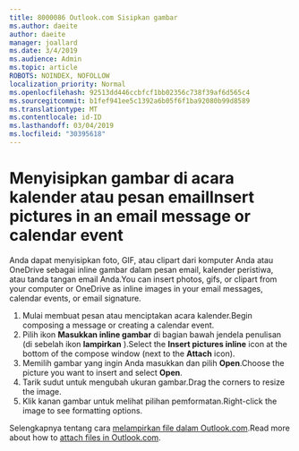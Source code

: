 ```yaml
---
title: 8000086 Outlook.com Sisipkan gambar
ms.author: daeite
author: daeite
manager: joallard
ms.date: 3/4/2019
ms.audience: Admin
ms.topic: article
ROBOTS: NOINDEX, NOFOLLOW
localization_priority: Normal
ms.openlocfilehash: 92513dd446ccbfcf1bb02356c738f39af6d565c4
ms.sourcegitcommit: b1fef941ee5c1392a6b05f6f1ba92080b99d8589
ms.translationtype: MT
ms.contentlocale: id-ID
ms.lasthandoff: 03/04/2019
ms.locfileid: "30395618"
---
```

# <a name="insert-pictures-in-an-email-message-or-calendar-event"></a><span data-ttu-id="8f283-102">Menyisipkan gambar di acara kalender atau pesan email</span><span class="sxs-lookup"><span data-stu-id="8f283-102">Insert pictures in an email message or calendar event</span></span>

<span data-ttu-id="8f283-103">Anda dapat menyisipkan foto, GIF, atau clipart dari komputer Anda atau OneDrive sebagai inline gambar dalam pesan email, kalender peristiwa, atau tanda tangan email Anda.</span><span class="sxs-lookup"><span data-stu-id="8f283-103">You can insert photos, gifs, or clipart from your computer or OneDrive as inline images in your email messages, calendar events, or email signature.</span></span>

1. <span data-ttu-id="8f283-104">Mulai membuat pesan atau menciptakan acara kalender.</span><span class="sxs-lookup"><span data-stu-id="8f283-104">Begin composing a message or creating a calendar event.</span></span>
2. <span data-ttu-id="8f283-105">Pilih ikon **Masukkan inline gambar** di bagian bawah jendela penulisan (di sebelah ikon **lampirkan** ).</span><span class="sxs-lookup"><span data-stu-id="8f283-105">Select the **Insert pictures inline** icon at the bottom of the compose window (next to the **Attach** icon).</span></span>
3. <span data-ttu-id="8f283-106">Memilih gambar yang ingin Anda masukkan dan pilih **Open**.</span><span class="sxs-lookup"><span data-stu-id="8f283-106">Choose the picture you want to insert and select **Open**.</span></span>
4. <span data-ttu-id="8f283-107">Tarik sudut untuk mengubah ukuran gambar.</span><span class="sxs-lookup"><span data-stu-id="8f283-107">Drag the corners to resize the image.</span></span>
5. <span data-ttu-id="8f283-108">Klik kanan gambar untuk melihat pilihan pemformatan.</span><span class="sxs-lookup"><span data-stu-id="8f283-108">Right-click the image to see formatting options.</span></span>

<span data-ttu-id="8f283-109">Selengkapnya tentang cara [melampirkan file dalam Outlook.com](https://support.office.com/article/8d7c1ea7-4e5f-44ce-bb6e-c5fcc92ba9ab).</span><span class="sxs-lookup"><span data-stu-id="8f283-109">Read more about how to [attach files in Outlook.com](https://support.office.com/article/8d7c1ea7-4e5f-44ce-bb6e-c5fcc92ba9ab).</span></span>